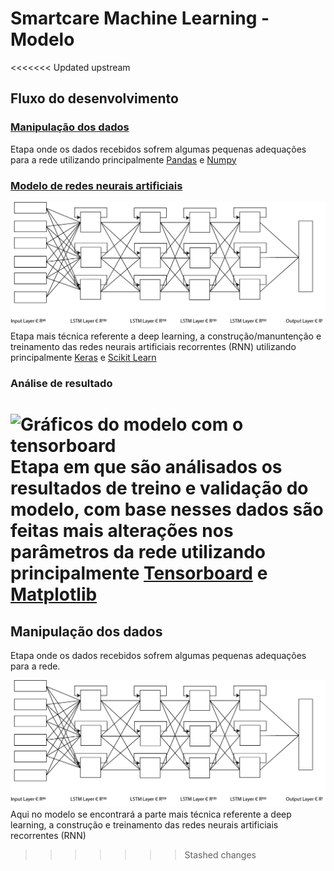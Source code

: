# Smartcare Machine Learning - Modelo
<<<<<<< Updated upstream
## Fluxo do desenvolvimento
### [Manipulação dos dados](manipulacaoDados.py)
Etapa onde os dados recebidos sofrem algumas pequenas adequações para a rede utilizando principalmente [Pandas](https://pandas.pydata.org) e [Numpy](https://numpy.org)

### [Modelo de redes neurais artificiais](modelo.py)
![Modelo de redes neurais recorrentes utilizado](representacao/2x/modelo.png)
Etapa mais técnica referente a deep learning, a construção/manuntenção e treinamento das redes neurais artificiais recorrentes (RNN) utilizando principalmente [Keras](https://keras.io) e [Scikit Learn](https://scikit-learn.org)

### Análise de resultado
![Gráficos do modelo com o tensorboard](https://i.imgur.com/fqVUBJ3.jpg)
Etapa em que são análisados os resultados de treino e validação do modelo, com base nesses dados são feitas mais alterações nos parâmetros da rede utilizando principalmente [Tensorboard](https://www.tensorflow.org/tensorboard?hl=pt-br) e [Matplotlib](https://matplotlib.org)
=======

## Manipulação dos dados
Etapa onde os dados recebidos sofrem algumas pequenas adequações para a rede.

![Modelo de redes neurais recorrentes utilizado](representacao/2x/modelo.png)
Aqui no modelo se encontrará a parte mais técnica referente a deep learning, a construção e treinamento das redes neurais artificiais recorrentes (RNN)
>>>>>>> Stashed changes

